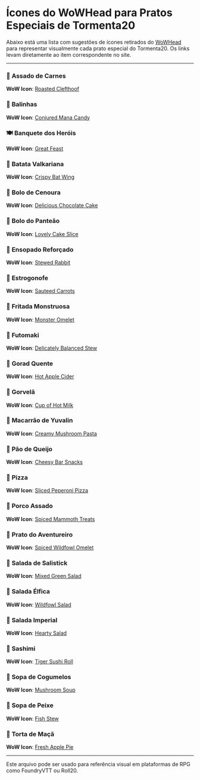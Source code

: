 # Ícones do WoWHead para Pratos Especiais de Tormenta20

Abaixo está uma lista com sugestões de ícones retirados do [WoWHead](https://www.wowhead.com/) para representar visualmente cada prato especial do Tormenta20. Os links levam diretamente ao item correspondente no site.

---

### 🥩 **Assado de Carnes**
**WoW Icon**: [Roasted Clefthoof](https://www.wowhead.com/item=27658)

### 🍬 **Balinhas**
**WoW Icon**: [Conjured Mana Candy](https://www.wowhead.com/item=34062)

### 🍽️ **Banquete dos Heróis**
**WoW Icon**: [Great Feast](https://www.wowhead.com/item=43268)

### 🍟 **Batata Valkariana**
**WoW Icon**: [Crispy Bat Wing](https://www.wowhead.com/item=12224)

### 🥕 **Bolo de Cenoura**
**WoW Icon**: [Delicious Chocolate Cake](https://www.wowhead.com/item=33924)

### 🍰 **Bolo do Panteão**
**WoW Icon**: [Lovely Cake Slice](https://www.wowhead.com/item=72073)

### 🍲 **Ensopado Reforçado**
**WoW Icon**: [Stewed Rabbit](https://www.wowhead.com/item=81405)

### 🍛 **Estrogonofe**
**WoW Icon**: [Sauteed Carrots](https://www.wowhead.com/item=74643)

### 🍳 **Fritada Monstruosa**
**WoW Icon**: [Monster Omelet](https://www.wowhead.com/item=12218)

### 🍣 **Futomaki**
**WoW Icon**: [Delicately Balanced Stew](https://www.wowhead.com/item=122343)

### 🧋 **Gorad Quente**
**WoW Icon**: [Hot Apple Cider](https://www.wowhead.com/item=21215)

### 🥛 **Gorvelã**
**WoW Icon**: [Cup of Hot Milk](https://www.wowhead.com/item=33927)

### 🍝 **Macarrão de Yuvalin**
**WoW Icon**: [Creamy Mushroom Pasta](https://www.wowhead.com/item=62790)

### 🧀 **Pão de Queijo**
**WoW Icon**: [Cheesy Bar Snacks](https://www.wowhead.com/item=81409)

### 🍕 **Pizza**
**WoW Icon**: [Sliced Peperoni Pizza](https://www.wowhead.com/item=8952)

### 🐏 **Porco Assado**
**WoW Icon**: [Spiced Mammoth Treats](https://www.wowhead.com/item=43005)

### 🍗 **Prato do Aventureiro**
**WoW Icon**: [Spiced Wildfowl Omelet](https://www.wowhead.com/item=27666)

### 🥗 **Salada de Salistick**
**WoW Icon**: [Mixed Green Salad](https://www.wowhead.com/item=74636)

### 🥬 **Salada Élfica**
**WoW Icon**: [Wildfowl Salad](https://www.wowhead.com/item=74644)

### 🧁 **Salada Imperial**
**WoW Icon**: [Hearty Salad](https://www.wowhead.com/item=74649)

### 🥤 **Sashimi**
**WoW Icon**: [Tiger Sushi Roll](https://www.wowhead.com/item=74647)

### 🍄 **Sopa de Cogumelos**
**WoW Icon**: [Mushroom Soup](https://www.wowhead.com/item=45932)

### 🌿 **Sopa de Peixe**
**WoW Icon**: [Fish Stew](https://www.wowhead.com/item=33825)

### 🍎 **Torta de Maçã**
**WoW Icon**: [Fresh Apple Pie](https://www.wowhead.com/item=8950)

---

Este arquivo pode ser usado para referência visual em plataformas de RPG como FoundryVTT ou Roll20.

